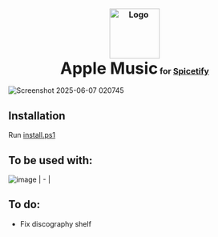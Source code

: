 <h3 align="center">
	<img src="https://upload.wikimedia.org/wikipedia/commons/thumb/5/5f/Apple_Music_icon.svg/2048px-Apple_Music_icon.svg.png" width="100" alt="Logo"/><br/>
	<span style="font-size: 32px;">Apple Music</span> for <a href="https://github.com/spicetify/spicetify-cli">Spicetify</a>
</h3>





![Screenshot 2025-06-07 020745](https://github.com/user-attachments/assets/bcecf0ad-1009-4288-9e48-7fa685ccefe5)



## Installation

 Run [install.ps1](https://github.com/thrway237/apple-music-spicetify/blob/main/install.ps1)



## To be used with:

![image](https://github.com/user-attachments/assets/82cd3960-9401-4cc5-9cab-e68590e3ef75)
| - |


## To do:

- Fix discography shelf
